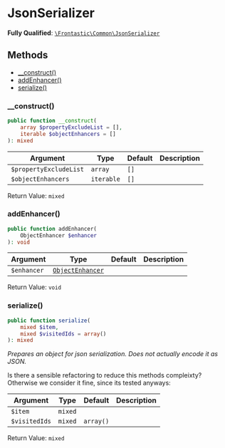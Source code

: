 #  JsonSerializer

**Fully Qualified**: [`\Frontastic\Common\JsonSerializer`](../../src/php/JsonSerializer.php)

## Methods

* [__construct()](#__construct)
* [addEnhancer()](#addenhancer)
* [serialize()](#serialize)

### __construct()

```php
public function __construct(
    array $propertyExcludeList = [],
    iterable $objectEnhancers = []
): mixed
```

Argument|Type|Default|Description
--------|----|-------|-----------
`$propertyExcludeList`|`array`|`[]`|
`$objectEnhancers`|`iterable`|`[]`|

Return Value: `mixed`

### addEnhancer()

```php
public function addEnhancer(
    ObjectEnhancer $enhancer
): void
```

Argument|Type|Default|Description
--------|----|-------|-----------
`$enhancer`|[`ObjectEnhancer`](JsonSerializer/ObjectEnhancer.md)||

Return Value: `void`

### serialize()

```php
public function serialize(
    mixed $item,
    mixed $visitedIds = array()
): mixed
```

*Prepares an object for json serialization. Does *not* actually encode it as JSON.*

Is there a sensible refactoring to reduce this methods compleixty?
Otherwise we consider it fine, since its tested anyways:

Argument|Type|Default|Description
--------|----|-------|-----------
`$item`|`mixed`||
`$visitedIds`|`mixed`|`array()`|

Return Value: `mixed`

